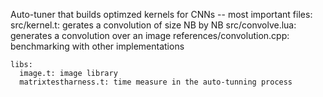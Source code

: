 Auto-tuner that builds optimzed kernels for CNNs
  -- most important files: 
    src/kernel.t: gerates a convolution of size NB by NB
    src/convolve.lua: generates a convolution over an image
    references/convolution.cpp: benchmarking with other implementations


    libs:
      image.t: image library
      matrixtestharness.t: time measure in the auto-tunning process 
